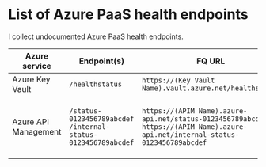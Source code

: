 # List of Azure PaaS health endpoints

I collect undocumented Azure PaaS health endpoints.

| Azure service | Endpoint(s) | FQ URL | Example | Remarks |
| ------------- | ----------- | ------ | ------- | ------- |
| Azure Key Vault | `/healthstatus` | `https://(Key Vault Name).vault.azure.net/healthstatus` | <https://hello-aue-kv.vault.azure.net/healthstatus> | |
| Azure API Management | `/status-0123456789abcdef`<br/>`/internal-status-0123456789abcdef` | `https://(APIM Name).azure-api.net/status-0123456789abcdef`<br/>`https://(APIM Name).azure-api.net/internal-status-0123456789abcdef` | <https://hello-apim.azure-api.net/status-0123456789abcdef><br/><https://hello-apim.azure-api.net/internal-status-0123456789abcdef> | |
